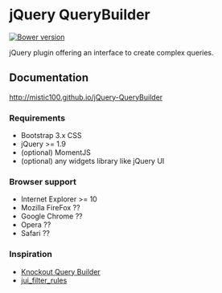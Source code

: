 # jQuery QueryBuilder

[![Bower version](https://badge.fury.io/bo/jQuery-QueryBuilder.svg)](http://badge.fury.io/bo/jQuery-QueryBuilder)

jQuery plugin offering an interface to create complex queries.

## Documentation
http://mistic100.github.io/jQuery-QueryBuilder

### Requirements
 * Bootstrap 3.x CSS
 * jQuery >= 1.9
 * (optional) MomentJS
 * (optional) any widgets library like jQuery UI

### Browser support
 * Internet Explorer >= 10
 * Mozilla FireFox ??
 * Google Chrome ??
 * Opera ??
 * Safari ??

### Inspiration
 * [Knockout Query Builder](http://kindohm.com/posts/2013/09/25/knockout-query-builder/)
 * [jui_filter_rules](http://www.pontikis.net/labs/jui_filter_rules/)
